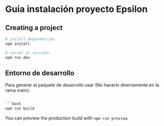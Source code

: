 # Guia instalación proyecto Epsilon

## Creating a project

```bash
# install dependencias
npm install

# correr el servidor
npm run dev
```

## Entorno de desarrollo

Para generar el paquete de desarrollo usar (No hacerlo directamente en la rama main):

```bash

```bash
npm run build
```

You can preview the production build with `npm run preview`.
